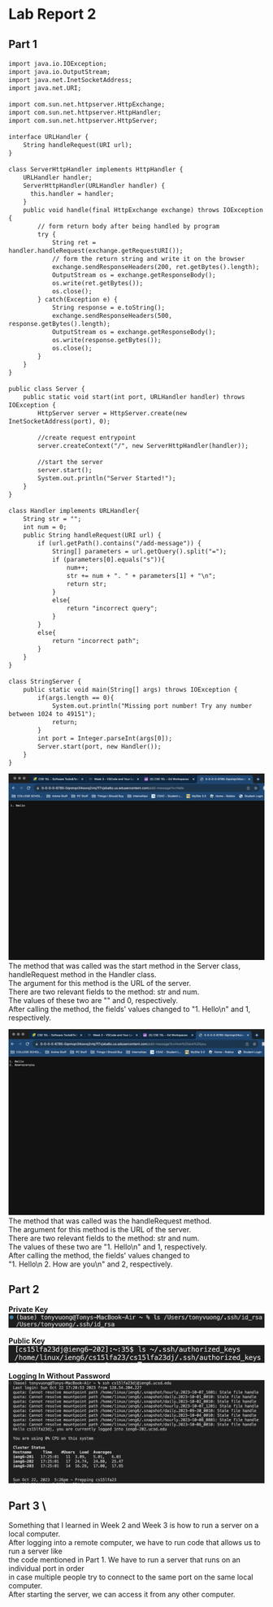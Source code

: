 # Lab Report 2


## Part 1

```
import java.io.IOException;
import java.io.OutputStream;
import java.net.InetSocketAddress;
import java.net.URI;

import com.sun.net.httpserver.HttpExchange;
import com.sun.net.httpserver.HttpHandler;
import com.sun.net.httpserver.HttpServer;

interface URLHandler {
    String handleRequest(URI url);
}

class ServerHttpHandler implements HttpHandler {
    URLHandler handler;
    ServerHttpHandler(URLHandler handler) {
      this.handler = handler;
    }
    public void handle(final HttpExchange exchange) throws IOException {
        // form return body after being handled by program
        try {
            String ret = handler.handleRequest(exchange.getRequestURI());
            // form the return string and write it on the browser
            exchange.sendResponseHeaders(200, ret.getBytes().length);
            OutputStream os = exchange.getResponseBody();
            os.write(ret.getBytes());
            os.close();
        } catch(Exception e) {
            String response = e.toString();
            exchange.sendResponseHeaders(500, response.getBytes().length);
            OutputStream os = exchange.getResponseBody();
            os.write(response.getBytes());
            os.close();
        }
    }
}

public class Server {
    public static void start(int port, URLHandler handler) throws IOException {
        HttpServer server = HttpServer.create(new InetSocketAddress(port), 0);

        //create request entrypoint
        server.createContext("/", new ServerHttpHandler(handler));

        //start the server
        server.start();
        System.out.println("Server Started!");
    }
}

class Handler implements URLHandler{
    String str = "";
    int num = 0;
    public String handleRequest(URI url) {
        if (url.getPath().contains("/add-message")) {
            String[] parameters = url.getQuery().split("=");
            if (parameters[0].equals("s")){
                num++;
                str += num + ". " + parameters[1] + "\n";   
                return str;
            }
            else{
                return "incorrect query";
            }                  
        }
        else{
            return "incorrect path";
        }       
    }
}

class StringServer {
    public static void main(String[] args) throws IOException {
        if(args.length == 0){
            System.out.println("Missing port number! Try any number between 1024 to 49151");
            return;
        }
        int port = Integer.parseInt(args[0]);
        Server.start(port, new Handler());
    }
}
```


![Image](Lab2Hello.png) \
The method that was called was the start method in the Server class,
handleRequest method in the Handler class.\
The argument for this method is the URL of the server.\
There are two relevant fields to the method: str and num.\
The values of these two are "" and 0, respectively.\
After calling the method, the fields' values changed to "1. Hello\n" and 1, respectively.


![Image](Lab2HowAreYou.png) \
The method that was called was the handleRequest method.\
The argument for this method is the URL of the server.\
There are two relevant fields to the method: str and num.\
The values of these two are "1. Hello\n" and 1, respectively.\
After calling the method, the fields' values changed to \
"1. Hello\n 2. How are you\n" and 2, respectively.

## Part 2 

**Private Key** \
![Image](PrivateKey.png) 

**Public Key** \
![Image](PublicKey.png) 

**Logging In Without Password** \
![Image](LoginNoPW.png) 

## Part 3 \
Something that I learned in Week 2 and Week 3 is how to run a server on a local computer.\
After logging into a remote computer, we have to run code that allows us to run a server like\
the code mentioned in Part 1. We have to run a server that runs on an individual port in order\
in case multiple people try to connect to the same port on the same local computer.\
After starting the server, we can access it from any other computer.
